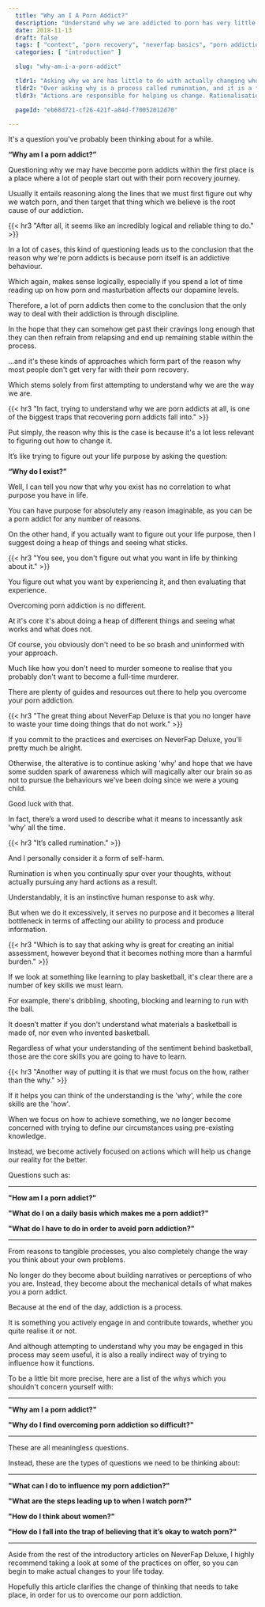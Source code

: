 ```yaml
---
  title: "Why am I A Porn Addict?"
  description: "Understand why we are addicted to porn has very little in common with figuring out how to overcome porn addiction."
  date: 2018-11-13
  draft: false
  tags: [ "context", "porn recovery", "neverfap basics", "porn addiction", "addiction", "awareness", "nofap", "neverfap", "neverfap deluxe", "neverfap basics", "NoFap Companion" ]
  categories: [ "introduction" ]

  slug: "why-am-i-a-porn-addict"

  tldr1: "Asking why we are has little to do with actually changing who we are."
  tldr2: "Over asking why is a process called rumination, and it is a form of self-harm"
  tldr3: "Actions are responsible for helping us change. Rationalisations on the other hand do not help in any way."

  pageId: "eb68d721-cf26-421f-a84d-f70052012d70"

---
```


<!-- Very Happy With Edit -->

It's a question you've probably been thinking about for a while.

**“Why am I a porn addict?”**

Questioning why we may have become porn addicts within the first place is a place where a lot of people start out with their porn recovery journey.

Usually it entails reasoning along the lines that we must first figure out why we watch porn, and then target that thing which we believe is the root cause of our addiction.


{{< hr3 "After all, it seems like an incredibly logical and reliable thing to do." >}}


In a lot of cases, this kind of questioning leads us to the conclusion that the reason why we're porn addicts is because porn itself is an addictive behaviour.

Which again, makes sense logically, especially if you spend a lot of time reading up on how porn and masturbation affects our dopamine levels.

Therefore, a lot of porn addicts then come to the conclusion that the only way to deal with their addiction is through discipline.

In the hope that they can somehow get past their cravings long enough that they can then refrain from relapsing and end up remaining stable within the process.

...and it's these kinds of approaches which form part of the reason why most people don't get very far with their porn recovery.

Which stems solely from first attempting to understand why we are the way we are.

{{< hr3 "In fact, trying to understand why we are porn addicts at all, is one of the biggest traps that recovering porn addicts fall into." >}}

Put simply, the reason why this is the case is because it's a lot less relevant to figuring out how to change it.

It’s like trying to figure out your life purpose by asking the question:

**“Why do I exist?”**

Well, I can tell you now that why you exist has no correlation to what purpose you have in life.

You can have purpose for absolutely any reason imaginable, as you can be a porn addict for any number of reasons.

On the other hand, if you actually want to figure out your life purpose, then I suggest doing a heap of things and seeing what sticks.


{{< hr3 "You see, you don't figure out what you want in life by thinking about it." >}}


You figure out what you want by experiencing it, and then evaluating that experience.

Overcoming porn addiction is no different.

At it's core it's about doing a heap of different things and seeing what works and what does not.

Of course, you obviously don't need to be so brash and uninformed with your approach.

Much like how you don't need to murder someone to realise that you probably don't want to become a full-time murderer.

There are plenty of guides and resources out there to help you overcome your porn addiction.


{{< hr3 "The great thing about NeverFap Deluxe is that you no longer have to waste your time doing things that do not work." >}}


If you commit to the practices and exercises on NeverFap Deluxe, you'll pretty much be alright.

Otherwise, the alterative is to continue asking 'why' and hope that we have some sudden spark of awareness which will magically alter our brain so as not to pursue the behaviours we've been doing since we were a young child.

Good luck with that.

In fact, there’s a word used to describe what it means to incessantly ask 'why' all the time.


{{< hr3 "It’s called rumination." >}}

And I personally consider it a form of self-harm.

Rumination is when you continually spur over your thoughts, without actually pursuing any hard actions as a result.

Understandably, it is an instinctive human response to ask why.

But when we do it excessively, it serves no purpose and it becomes a literal bottleneck in terms of affecting our ability to process and produce information.


{{< hr3 "Which is to say that asking why is great for creating an initial assessment, however beyond that it becomes nothing more than a harmful burden." >}}


If we look at something like learning to play basketball, it's clear there are a number of key skills we must learn.

For example, there's dribbling, shooting, blocking and learning to run with the ball.

It doesn’t matter if you don't understand what materials a basketball is made of, nor even who invented basketball.

Regardless of what your understanding of the sentiment behind basketball, those are the core skills you are going to have to learn.

<!-- Which is to say that while dribbling is important, practicing dribbling  -->

<!--

 is something which may help you better understand those skills, however the core skills themselves are undeniable.

 -->

{{< hr3 "Another way of putting it is that we must focus on the how, rather than the why." >}}

If it helps you can think of the understanding is the 'why', while the core skills are the 'how'.

When we focus on how to achieve something, we no longer become concerned with trying to define our circumstances using pre-existing knowledge.

Instead, we become actively focused on actions which will help us change our reality for the better.

Questions such as:

<hr class="hrul"/>

**"How am I a porn addict?"**

**"What do I on a daily basis which makes me a porn addict?"**

**"What do I have to do in order to avoid porn addiction?"**

<hr class="hrul__bottom"/>

From reasons to tangible processes, you also completely change the way you think about your own problems.

No longer do they become about building narratives or perceptions of who you are. Instead, they become about the mechanical details of what makes you a porn addict.

Because at the end of the day, addiction is a process.

It is something you actively engage in and contribute towards, whether you quite realise it or not.

And although attempting to understand why you may be engaged in this process may seem useful, it is also a really indirect way of trying to influence how it functions.

To be a little bit more precise, here are a list of the whys which you shouldn't concern yourself with:

<hr class="hrul"/>

**"Why am I a porn addict?"**

**"Why do I find overcoming porn addiction so difficult?"**

<hr class="hrul__bottom"/>

These are all meaningless questions.

Instead, these are the types of questions we need to be thinking about:

<hr class="hrul"/>

**"What can I do to influence my porn addiction?"**

**"What are the steps leading up to when I watch porn?"**

**"How do I think about women?"**

**"How do I fall into the trap of believing that it’s okay to watch porn?"**

<hr class="hrul__bottom"/>

Aside from the rest of the introductory articles on NeverFap Deluxe, I highly recommend taking a look at some of the practices on offer, so you can begin to make actual changes to your life today.

Hopefully this article clarifies the change of thinking that needs to take place, in order for us to overcome our porn addiction.



